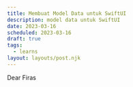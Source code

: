 ```yaml
---
title: Membuat Model Data untuk SwiftUI
description: model data untuk SwiftUI
date: 2023-03-16
scheduled: 2023-03-16
draft: true
tags:
  - learns
layout: layouts/post.njk
---
```


Dear Firas

